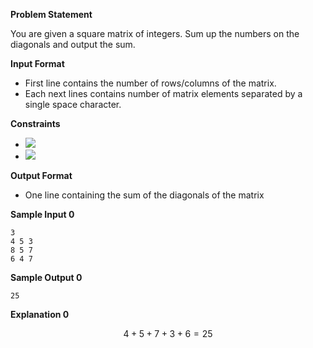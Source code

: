 **Problem Statement**

You are given a square matrix of integers. Sum up the numbers on the diagonals and output the sum.

**Input Format**

* First line contains  the number of rows/columns of the matrix.
* Each next  lines contains  number of matrix elements  separated by a single space character.

**Constraints**

* <img src="https://render.githubusercontent.com/render/math?math=2 \leq N \leq 300">
* <img src="https://render.githubusercontent.com/render/math?math=1 \leq a_{ij} \leq 10^{8}">

**Output Format**

* One line containing the sum of the diagonals of the matrix

**Sample Input 0**
```
3
4 5 3 
8 5 7 
6 4 7 
```
**Sample Output 0**
```
25
```

**Explanation 0**
```math
4 + 5 + 7 + 3 + 6 = 25
```
